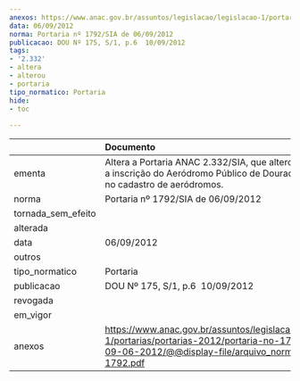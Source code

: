 ```yaml
---
anexos: https://www.anac.gov.br/assuntos/legislacao/legislacao-1/portarias/portarias-2012/portaria-no-1792-sia-de-09-06-2012/@@display-file/arquivo_norma/PA2012-1792.pdf
data: 06/09/2012
norma: Portaria nº 1792/SIA de 06/09/2012
publicacao: DOU Nº 175, S/1, p.6  10/09/2012
tags:
- '2.332'
- altera
- alterou
- portaria
tipo_normatico: Portaria
hide: 
- toc 
 
---
```


|                    | Documento                                                                                                                                                         |
|:-------------------|:------------------------------------------------------------------------------------------------------------------------------------------------------------------|
| ementa             | Altera a Portaria ANAC 2.332/SIA, que alterou e renovou a inscrição do Aeródromo Público de Dourados (SSDO) no cadastro de aeródromos.                            |
| norma              | Portaria nº 1792/SIA de 06/09/2012                                                                                                                                |
| tornada_sem_efeito |                                                                                                                                                                   |
| alterada           |                                                                                                                                                                   |
| data               | 06/09/2012                                                                                                                                                        |
| outros             |                                                                                                                                                                   |
| tipo_normatico     | Portaria                                                                                                                                                          |
| publicacao         | DOU Nº 175, S/1, p.6  10/09/2012                                                                                                                                  |
| revogada           |                                                                                                                                                                   |
| em_vigor           |                                                                                                                                                                   |
| anexos             | https://www.anac.gov.br/assuntos/legislacao/legislacao-1/portarias/portarias-2012/portaria-no-1792-sia-de-09-06-2012/@@display-file/arquivo_norma/PA2012-1792.pdf |